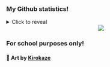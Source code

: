 ### My Github statistics!

<details>
  <summary>Click to reveal</summary>
  <div>
    <br>
    <img src="https://github-readme-stats.vercel.app/api?username=Kurt7275&show_icons=true&theme=radical&count_private=true&include_all_commits=true">
    <img src="https://github-readme-streak-stats.herokuapp.com/api?user=Kurt7275&theme=radical">
    <img src="https://github-readme-stats.vercel.app/api/top-langs/api?username=Kurt7275&theme=radical">
  </div>
</details>

<div align="center"><img src="https://64.media.tumblr.com/6289ce3330d81f863f04ae6dd169e888/c4d56bb0146990c3-bd/s1280x1920/48787da8e2c4fd996532a006594e9a9b1e106c64.gifv"></div>

### For school purposes only!

#### 🎨 Art by **[Kirokaze](https://kirokazepixel.tumblr.com/)**
